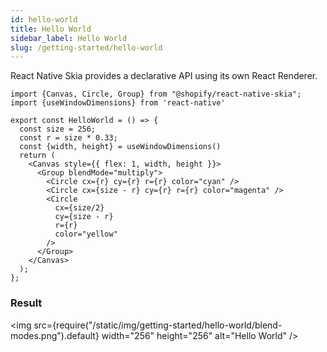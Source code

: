 ```yaml
---
id: hello-world
title: Hello World
sidebar_label: Hello World
slug: /getting-started/hello-world
---
```


React Native Skia provides a declarative API using its own React Renderer.

```tsx twoslash
import {Canvas, Circle, Group} from "@shopify/react-native-skia";
import {useWindowDimensions} from 'react-native'

export const HelloWorld = () => {
  const size = 256;
  const r = size * 0.33;
  const {width, height} = useWindowDimensions()
  return (
    <Canvas style={{ flex: 1, width, height }}>
      <Group blendMode="multiply">
        <Circle cx={r} cy={r} r={r} color="cyan" />
        <Circle cx={size - r} cy={r} r={r} color="magenta" />
        <Circle
          cx={size/2}
          cy={size - r}
          r={r}
          color="yellow"
        />
      </Group>
    </Canvas>
  );
};
```

### Result

<img src={require("/static/img/getting-started/hello-world/blend-modes.png").default} width="256" height="256" alt="Hello World" />